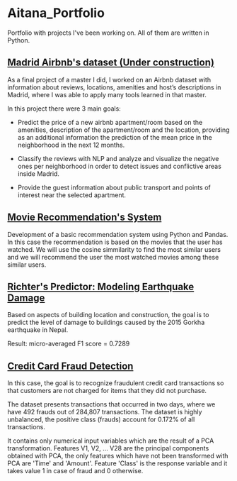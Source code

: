 # Aitana_Portfolio
Portfolio with projects I've been working on. All of them are written in Python.

## [Madrid Airbnb's dataset (Under construction)](../master/Airbnb)
As a final project of a master I did, I worked on an Airbnb dataset with information about reviews, locations, amenities and host’s descriptions in Madrid, where I was able to apply many tools learned in that master.

In this project there were 3 main goals:

- Predict the price of a new airbnb apartment/room based on the amenities, description of the apartment/room and the location, providing as an additional information the prediction of the mean price in the neighborhood in the next 12 months.

- Classify the reviews with NLP and analyze and visualize the negative ones per neighborhood in order to detect issues and conflictive areas inside Madrid.

- Provide the guest information about public transport and points of interest near the selected apartment.

## [Movie Recommendation's System](../master/movies)
Development of a basic recommendation system using Python and Pandas. 
In this case the recommendation is based on the movies that the user has watched. We will use the cosine simmilarity to find the most similar users and we will recommend the user the most watched movies among these similar users.

## [Richter's Predictor: Modeling Earthquake Damage](../master/Earthquakes)
Based on aspects of building location and construction, the goal is to predict the level of damage to buildings caused by the 2015 Gorkha earthquake in Nepal.

Result: micro-averaged F1 score = 0.7289

## [Credit Card Fraud Detection](../master/Fraud)
In this case, the goal is to recognize fraudulent credit card transactions so that customers are not charged for items that they did not purchase.

The dataset presents transactions that occurred in two days, where we have 492 frauds out of 284,807 transactions. The dataset is highly unbalanced, the positive class (frauds) account for 0.172% of all transactions.

It contains only numerical input variables which are the result of a PCA transformation. Features V1, V2, … V28 are the principal components obtained with PCA, the only features which have not been transformed with PCA are 'Time' and 'Amount'. Feature 'Class' is the response variable and it takes value 1 in case of fraud and 0 otherwise.
